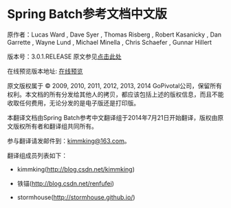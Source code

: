 # Spring Batch参考文档中文版

原作者：Lucas Ward , Dave Syer , Thomas Risberg , Robert Kasanicky , Dan Garrette , Wayne Lund , Michael Minella , Chris Schaefer , Gunnar Hillert

版本号：3.0.1.RELEASE 原文参见[点击此处](http://docs.spring.io/spring-batch/trunk/reference/html/index.html)

在线预览版本地址: [在线预览](http://kimmking.gitbooks.io/springbatchreference/)

原文版权属于 © 2009, 2010, 2011, 2012, 2013, 2014 GoPivotal公司，保留所有权利。本文档的所有分发给其他人的拷贝，都应该包括上述的版权信息，而且不能收取任何费用，无论分发的是电子版还是打印版。

本翻译文档由Spring Batch参考中文翻译组于2014年7月21日开始翻译，版权由原文版权所有者和翻译组共同所有。

参与翻译请发邮件到：kimmking@163.com。

翻译组成员列表如下：

* kimmking(http://blog.csdn.net/kimmking)

* 铁锚(http://blog.csdn.net/renfufei)

* stormhouse(http://stormhouse.github.io/)



